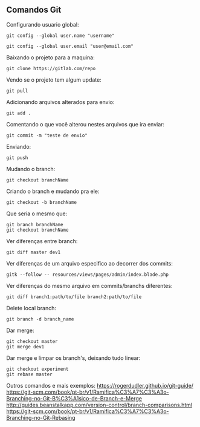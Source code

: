 ## Comandos Git
Configurando usuario global:

`git config --global user.name "username"`

`git config --global user.email "user@email.com"`

Baixando o projeto para a maquina:

`git clone https://gitlab.com/repo`

Vendo se o projeto tem algum update:

`git pull`

Adicionando arquivos alterados para envio:

`git add .`

Comentando o que você alterou nestes arquivos que ira enviar:

`git commit -m "teste de envio"`

Enviando:

`git push`

Mudando o branch:

`git checkout branchName`

Criando o branch e mudando pra ele:

`git checkout -b branchName`

Que seria o mesmo que:

```
git branch branchName
git checkout branchName
```

Ver diferenças entre branch:

`git diff master dev1`


Ver diferenças de um arquivo especifico ao decorrer dos commits:

`gitk --follow -- resources/views/pages/admin/index.blade.php`

Ver diferenças do mesmo arquivo em commits/branchs diferentes:

`git diff branch1:path/to/file branch2:path/to/file`

Delete local branch:

`git branch -d branch_name`

Dar merge:

```
git checkout master
git merge dev1
```

Dar merge e limpar os branch's, deixando tudo linear:

```
git checkout experiment
git rebase master
```


Outros comandos e mais exemplos: 
https://rogerdudler.github.io/git-guide/
https://git-scm.com/book/pt-br/v1/Ramifica%C3%A7%C3%A3o-Branching-no-Git-B%C3%A1sico-de-Branch-e-Merge
http://guides.beanstalkapp.com/version-control/branch-comparisons.html
https://git-scm.com/book/pt-br/v1/Ramifica%C3%A7%C3%A3o-Branching-no-Git-Rebasing
